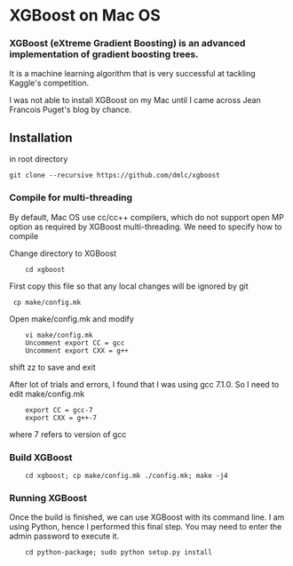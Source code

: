 # XGBoost on Mac OS
### XGBoost (eXtreme Gradient Boosting) is an advanced implementation of gradient boosting trees. 
It is a machine learning algorithm that is very successful at tackling Kaggle's competition.

I was not able to install XGBoost on my Mac until I came across Jean Francois Puget's blog by chance.


## Installation
in root directory
```
git clone --recursive https://github.com/dmlc/xgboost
```

### Compile for multi-threading
By default, Mac OS use cc/cc++ compilers, which do not support open MP option as required by XGBoost multi-threading. We need to specify how to compile

Change directory to XGBoost
```
    cd xgboost
```
First copy this file so that any local changes will be ignored by git
```
 cp make/config.mk
```

Open make/config.mk and modify
```   
    vi make/config.mk
    Uncomment export CC = gcc
    Uncomment export CXX = g++
```
shift zz to save and exit

After lot of trials and errors, I found that I was using gcc 7.1.0. So I need to edit make/config.mk   
```
    export CC = gcc-7
    export CXX = g++-7
```
where 7 refers to version of gcc
### Build XGBoost
```
    cd xgboost; cp make/config.mk ./config.mk; make -j4
```
### Running XGBoost
Once the build is finished, we can use XGBoost with its command line.  I am using Python, hence I performed this final step.  You may need to enter the admin password to execute it.

```
    cd python-package; sudo python setup.py install
```
